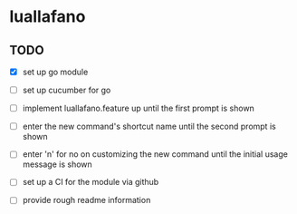 # luallafano

## TODO
- [x] set up go module
- [ ] set up cucumber for go
- [ ] implement luallafano.feature up until the first prompt is shown
- [ ] enter the new command's shortcut name until the second prompt is shown
- [ ] enter 'n' for no on customizing the new command until the initial usage message is shown
- [ ] set up a CI for the module via github
- [ ] provide rough readme information

